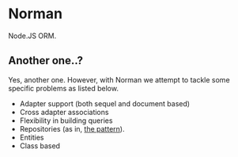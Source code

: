 # Norman
Node.JS ORM.

## Another one..?
Yes, another one. However, with Norman we attempt to tackle some specific problems as listed below.

- Adapter support (both sequel and document based)
- Cross adapter associations
- Flexibility in building queries
- Repositories (as in, [the pattern](http://martinfowler.com/eaaCatalog/repository.html)).
- Entities
- Class based
